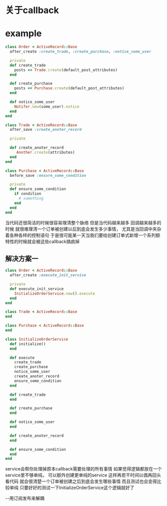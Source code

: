 # 关于callback

# example
```ruby
class Order < ActiveRecord::Base
  after_create :create_trade, :create_purchase, :notice_some_user

  private
  def create_trade
    posts << Trade.create(default_post_attributes)
  end

  def create_purchase
    posts << Purchase.create(default_post_attributes)
  end

  def notice_some_user
    Notifer.new(some_user).notice
  end
end

class Trade < ActiveRecord::Base
  after_save :create_anoter_record

  private

  def create_anoter_record
     Another.create(attributes)
  end
end

class Purchase < ActiveRecord::Base
  before_save :ensure_some_condition

  private
  def ensure_some_condition
    if condition
      # something
    end
  end
end

```
当代码还很简洁的时候很容易理清整个脉络 但是当代码越来越多 回调越来越多的时候
就很难理清一个订单被创建以后到底会发生多少事情，
尤其是当回调中夹杂着各种各样的控制语句
于是很可能某一天当我们要给创建订单式新增一个系列额特性的时候就会被这些callback搞疯掉

## 解决方案一

```ruby
class Order < ActiveRecord::Base
  after_create :execute_init_service

  private
  def execute_init_service
    InitializeOrderService.new().execute
  end
end

class Trade < ActiveRecord::Base
end

class Purchase < ActiveRecord::Base
end

class InitializeOrderService
  def initialize()
  end

  def execute
    create_trade
    create_purchase
    notice_some_user
    create_anoter_record
    ensure_some_condition
  end

  def create_trade
  end

  def create_purchase
  end

  def notice_some_user
  end

  def create_anoter_record
  end

  def ensure_some_condition
  end
end

```

service会帮你处理掉原本callback需要处理的所有事情
如果觉得逻辑都放在一个service里不够单纯， 可以额外创建更单纯的service
这样再若干时间以偶再回头看代码 就会很清楚一个订单被创建之后到底会发生哪些事情
而且测试也会变得比较单纯
只要好好的测试一下InitializeOrderService这个逻辑就好了

--用订阅发布来解耦